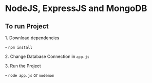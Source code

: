 <h1>NodeJS, ExpressJS and MongoDB</h1>
<h2>To run Project</h2>
<p>1. Download dependencies</p>
<p>- <code>npm install</code></p>
<p>2. Change Database Connection in <code>app.js</code></p>
<p>3. Run the Project</p> 
<p>- <code>node app.js</code> or <code>nodemon</code></p>

